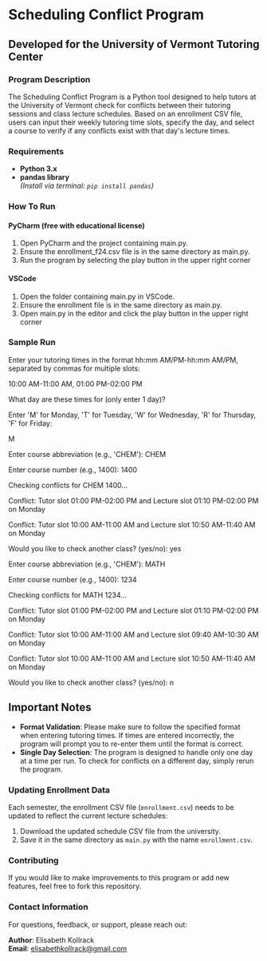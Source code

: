 # Scheduling Conflict Program
## Developed for the University of Vermont Tutoring Center

### Program Description
The Scheduling Conflict Program is a Python tool designed to help tutors at the University of Vermont check for conflicts between their tutoring sessions and class lecture schedules. Based on an enrollment CSV file, users can input their weekly tutoring time slots, specify the day, and select a course to verify if any conflicts exist with that day's lecture times. 

### Requirements
- **Python 3.x**
- **pandas library**  
  *(Install via terminal: `pip install pandas`)*

### How To Run

#### PyCharm (free with educational license)
1. Open PyCharm and the project containing main.py.
2. Ensure the enrollment_f24.csv file is in the same directory as main.py.
3. Run the program by selecting the play button in the upper right corner

#### VSCode
1. Open the folder containing main.py in VSCode.
2. Ensure the enrollment file is in the same directory as main.py.
3. Open main.py in the editor and click the play button in the upper right corner


### Sample Run
Enter your tutoring times in the format hh:mm AM/PM-hh:mm AM/PM, separated by commas for multiple slots:

10:00 AM-11:00 AM, 01:00 PM-02:00 PM

What day are these times for (only enter 1 day)?

Enter 'M' for Monday, 'T' for Tuesday, 'W' for Wednesday, 'R' for Thursday, 'F' for Friday:

M

Enter course abbreviation (e.g., 'CHEM'): CHEM

Enter course number (e.g., 1400): 1400

Checking conflicts for CHEM 1400...

Conflict: Tutor slot 01:00 PM-02:00 PM and Lecture slot 01:10 PM-02:00 PM on Monday

Conflict: Tutor slot 10:00 AM-11:00 AM and Lecture slot 10:50 AM-11:40 AM on Monday

Would you like to check another class? (yes/no): yes

Enter course abbreviation (e.g., 'CHEM'): MATH

Enter course number (e.g., 1400): 1234

Checking conflicts for MATH 1234...

Conflict: Tutor slot 01:00 PM-02:00 PM and Lecture slot 01:10 PM-02:00 PM on Monday

Conflict: Tutor slot 10:00 AM-11:00 AM and Lecture slot 09:40 AM-10:30 AM on Monday

Conflict: Tutor slot 10:00 AM-11:00 AM and Lecture slot 10:50 AM-11:40 AM on Monday

Would you like to check another class? (yes/no): n


## Important Notes
- **Format Validation**: Please make sure to follow the specified format when entering tutoring times. If times are entered incorrectly, the program will prompt you to re-enter them until the format is correct.
- **Single Day Selection**: The program is designed to handle only one day at a time per run. To check for conflicts on a different day, simply rerun the program.

### Updating Enrollment Data
Each semester, the enrollment CSV file (`enrollment.csv`) needs to be updated to reflect the current lecture schedules:
1. Download the updated schedule CSV file from the university.
2. Save it in the same directory as `main.py` with the name `enrollment.csv`.

### Contributing
If you would like to make improvements to this program or add new features, feel free to fork this repository. 

### Contact Information
For questions, feedback, or support, please reach out:

**Author**: Elisabeth Kollrack  
**Email**: [elisabethkollrack@gmail.com](mailto:elisabethkollrack@gmail.com)








